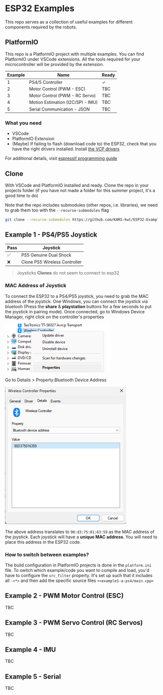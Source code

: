 # ESP32 Examples

This repo serves as a collection of useful examples for different components required by the robots.

## PlatformIO


This repo is a PlatformIO project with multiple examples. You can find PlatformIO under VSCode extensions. All the tools required for your microcontroller will be provided by the extension. 

| Example | Name | Ready |
|---------|------|--------|
| 1       | PS4/5 Controller | ✓ |
| 2       | Motor Control (PWM - ESC) | TBC |
| 3       | Motor Control (PWM - RC Servo) | TBC |
| 4       | Motion Estimation (I2C/SPI - IMU) | TBC |
| 5       | Serial Communication - JSON | TBC |

### What you need
- VSCode
- PlatformIO Extension
- (Maybe) If failing to flash (download code to) the ESP32, check that you have the right drivers installed. Install [the VCP drivers](https://www.silabs.com/developers/usb-to-uart-bridge-vcp-drivers?tab=downloads)

For additional details, visit [espressif programming guide](https://docs.espressif.com/projects/esp-idf/en/stable/esp32/get-started/windows-setup.html)

## Clone
With VSCode and PlatformIO installed and ready. Clone the repo in your projects folder (if you have not made a folder for this summer project, it's a good time to do)

Note that the repo includes submodules (other repos, i.e. libraries), we need to grab them too with the `--recurse-submodules` flag

```bash
git clone --recurse-submodules https://github.com/KARS-kwt/ESP32-Examples.git
```


## Example 1 - PS4/PS5 Joystick
| Pass | Joystick |
|------|----------|
|   ✅  | PS5 Genuine Dual Shock |
|   ❌  | Clone PS5 Wireless Controller | 

> Joysticks **Clones** do not seem to connect to esp32
> 
### MAC Address of Joystick
To connect the ESP32 to a PS4/PS5 joystick, you need to grab the MAC address of the joystick. 
One Windows, you can connect the joystick via bluetooh (Press the **share** & **playstation** buttons for a few seconds to put the joystick in pairing mode). Once connected, go to Windows Device Manager, right click on the controller's properties

![alt text](instructions/device-manager.png)

Go to Details > Property:Bluetooth Device Address

![alt text](instructions/device-manager-address.png)

The above address translates to `90:d3:75:01:63:59` as the MAC address of the joystick. Each joystick will have a **unique MAC address**. You will need to place this address in the ESP32 code. 


### How to switch between examples?
The build configuration in PlatformIO projects is done in the `platform.ini` file. To switch which example/code you want to compile and load, you'd have to configure the `src_filter` property. It's set up such that it includes all `-<*>` and then add the specific source files `+<example1-a-ps4/main.cpp>` 


## Example 2 - PWM Motor Control (ESC)

TBC

## Example 3 - PWM Servo Control (RC Servos)
TBC

## Example 4 - IMU

TBC

## Example 5 - Serial

TBC